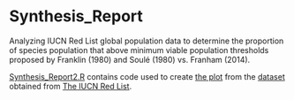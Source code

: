 # Synthesis_Report
Analyzing IUCN Red List global population data to determine the proportion of species population that above minimum viable population thresholds proposed by Franklin (1980) and Soulé (1980) vs. Franham (2014).

[Synthesis_Report2.R](Synthesis_Report2.R) contains code used to create [the plot](Plot.png) from the [dataset](LPD2022_public.csv) obtained from [The IUCN Red List](https://www.iucnredlist.org/en).
